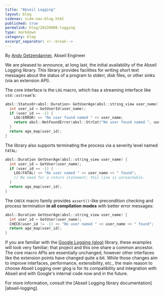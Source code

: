 ```yaml
---
title: "Abseil Logging"
layout: blog
sidenav: side-nav-blog.html
published: true
permalink: blog/20220908-logging
type: markdown
category: blog
excerpt_separator: <!--break-->
---
```

By [Andy Getzendanner](mailto:durandal@google.com), Abseil Engineer

We are pleased to announce, at long last, the initial availability of the Abseil
Logging library.  This library provides facilities for writing short text
messages about the status of a program to stderr, disk files, or other sinks
(via an extension API).

The core interface is the `LOG` macro, which has a streaming interface like
`std::ostream`'s:
```cpp
absl::StatusOr<absl::Duration> GetUserAge(absl::string_view user_name) {
  int user_id = GetUserId(user_name);
  if (user_id == -1) {
    LOG(ERROR) << "No user found named " << user_name;
    return absl::NotFoundError(absl::StrCat("No user found named ", user_name));
  }
  return age_map[user_id];
}
```

The library also supports terminating the process via a severity level named
`FATAL`:
```cpp
absl::Duration GetUserAge(absl::string_view user_name) {
  int user_id = GetUser(user_name);
  if (user_id == -1) {
    LOG(FATAL) << "No user named " << user_name << " found";
    // No need for a return statement; this line is unreachable.
  }
  return age_map[user_id];
}
```

The `CHECK` macro family provides `assert()`-like precondition checking and
process termination **in all compilation modes** with better error messages:
```cpp
absl::Duration GetUserAge(absl::string_view user_name) {
  int user_id = GetUser(user_name);
  CHECK(user_id != -1) << "No user named " << user_name << " found";
  return age_map[user_id];
}
```

<!--break-->

If you are familiar with the
[Google Logging (glog)](https://github.com/google/glog) library, these examples
will look very familiar; that project and this one share a common ancestor.  The
core macro APIs are essentially unchanged, however other interfaces like the
extension points have changed quite a bit.  While those changes aim to improve
interfaces, performance, extensibility, etc., the main reason to choose Abseil
Logging over glog is for its compatibility and integration with Abseil and with
Google's internal code now and in the future.

For more information, consult the
[Abseil Logging library documentation][abseil-logging].

[abseil-flags]: /docs/cpp/guides/logging
